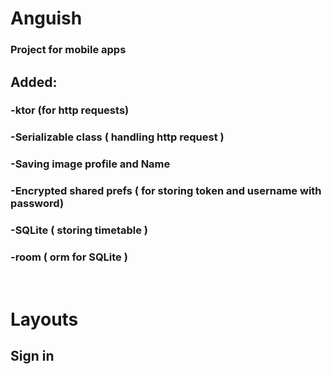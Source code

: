 <h1>Anguish</h1>
<h3>Project for mobile apps</h3<br>
<h2>Added:</h2>
<h3>-ktor (for http requests)</h3>
<h3>-Serializable class ( handling http request )</h3>
<h3>-Saving image profile and Name</h3>
<h3>-Encrypted shared prefs ( for storing token and username with password)</h3>
<h3>-SQLite ( storing timetable )</h3>
<h3>-room ( orm for SQLite )</h3>
<br>
<h1>Layouts</h1>
<h2>Sign in</h2>

